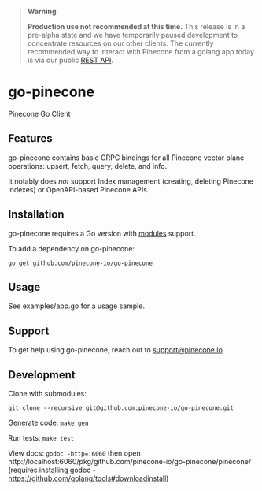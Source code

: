 > **Warning**
> 
> **Production use not recommended at this time.** This release is in a pre-alpha state and we have temporarily paused development to concentrate resources on our other clients. The currently recommended way to interact with Pinecone from a golang app today is via our public [REST API](https://docs.pinecone.io/reference/create_index).

# go-pinecone
Pinecone Go Client

## Features
go-pinecone contains basic GRPC bindings for all Pinecone vector plane operations: upsert, fetch, query, delete, and info.

It notably does *not* support Index management (creating, deleting Pinecone indexes) or OpenAPI-based Pinecone APIs. 

## Installation
go-pinecone requires a Go version with [modules](https://github.com/golang/go/wiki/Modules) support.

To add a dependency on go-pinecone:
```shell
go get github.com/pinecone-io/go-pinecone
```

## Usage
See examples/app.go for a usage sample.

## Support
To get help using go-pinecone, reach out to support@pinecone.io.

## Development
Clone with submodules:
```
git clone --recursive git@github.com:pinecone-io/go-pinecone.git
```

Generate code: `make gen`

Run tests: `make test`

View docs: `godoc -http=:6060` then open http://localhost:6060/pkg/github.com/pinecone-io/go-pinecone/pinecone/ (requires installing godoc - https://github.com/golang/tools#downloadinstall)
